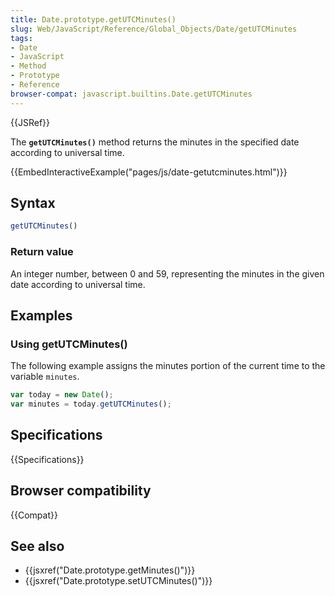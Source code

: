 ```yaml
---
title: Date.prototype.getUTCMinutes()
slug: Web/JavaScript/Reference/Global_Objects/Date/getUTCMinutes
tags:
- Date
- JavaScript
- Method
- Prototype
- Reference
browser-compat: javascript.builtins.Date.getUTCMinutes
---
```

{{JSRef}}

The **`getUTCMinutes()`** method returns the minutes in the specified date
according to universal time.

{{EmbedInteractiveExample("pages/js/date-getutcminutes.html")}}

## Syntax

```js
getUTCMinutes()
```

### Return value

An integer number, between 0 and 59, representing the minutes in the given date
according to universal time.

## Examples

### Using getUTCMinutes()

The following example assigns the minutes portion of the current time to the
variable `minutes`.

```js
var today = new Date();
var minutes = today.getUTCMinutes();
```

## Specifications

{{Specifications}}

## Browser compatibility

{{Compat}}

## See also

- {{jsxref("Date.prototype.getMinutes()")}}
- {{jsxref("Date.prototype.setUTCMinutes()")}}
